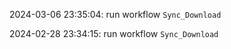2024-03-06 23:35:04: run workflow `Sync_Download` 

2024-02-28 23:34:15: run workflow `Sync_Download` 


